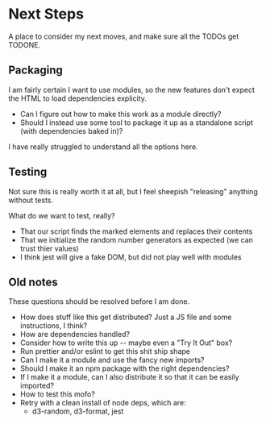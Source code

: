 # Next Steps

A place to consider my next moves, and make sure all the TODOs get TODONE.


## Packaging

I am fairly certain I want to use modules, so the new features don't expect the HTML to
load dependencies explicity. 

* Can I figure out how to make this work as a module directly?
* Should I instead use some tool to package it up as a standalone script (with dependencies baked in)?

I have really struggled to understand all the options here.


## Testing

Not sure this is really worth it at all, but I feel sheepish "releasing" anything without tests.

What do we want to test, really? 
* That our script finds the marked elements and replaces their contents
* That we initialize the random number generators as expected (we can trust thier values)
* I think jest will give a fake DOM, but did not play well with modules

## Old notes

These questions should be resolved before I am done.

* How does stuff like this get distributed? Just a JS file and some instructions, I think?
* How are dependencies handled?
* Consider how to write this up -- maybe even a "Try It Out" box?
* Run prettier and/or eslint to get this shit ship shape
* Can I make it a module and use the fancy new imports?
* Should I make it an npm package with the right dependencies?
* If I make it a module, can I also distribute it so that it can be easily imported?
* How to test this mofo?
* Retry with a clean install of node deps, which are:
  * d3-random, d3-format, jest 
